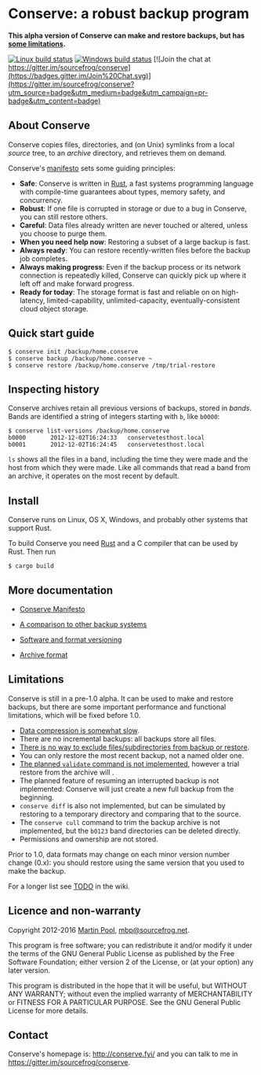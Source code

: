 # Conserve: a robust backup program

**This alpha version of Conserve can make and restore backups, but has
[some limitations](#Limitations).**

[![Linux build status](https://travis-ci.org/sourcefrog/conserve.svg)](https://travis-ci.org/sourcefrog/conserve)
[![Windows build status](https://ci.appveyor.com/api/projects/status/uw61cgrek8ykfi7g?svg=true)](https://ci.appveyor.com/project/sourcefrog/conserve)
[![Join the chat at https://gitter.im/sourcefrog/conserve](https://badges.gitter.im/Join%20Chat.svg)](https://gitter.im/sourcefrog/conserve?utm_source=badge&utm_medium=badge&utm_campaign=pr-badge&utm_content=badge)

## About Conserve

Conserve copies files, directories, and (on Unix) symlinks from a local *source*
tree, to an *archive* directory, and retrieves them on demand.

Conserve's [manifesto](doc/manifesto.md) sets some guiding principles:

 - **Safe**: Conserve is written in [Rust][rust], a fast systems programming
   language with compile-time guarantees about types, memory safety, and
   concurrency.
 - **Robust**:  If one file is corrupted in storage or due
   to a bug in Conserve, you can still restore others.
 - **Careful**: Data files already written are never touched or altered,
   unless you choose to purge them.
 - **When you need help now**: Restoring a subset of a large backup is fast.
 - **Always ready**: You can restore recently-written files before the backup
   job completes.
 - **Always making progress**: Even if the backup process or its network
   connection is repeatedly killed, Conserve can quickly pick up
   where it left off and make forward progress.
 - **Ready for today**: The storage format is fast and reliable on on
   high-latency, limited-capability, unlimited-capacity, eventually-consistent
   cloud object storage.

## Quick start guide

    $ conserve init /backup/home.conserve
    $ conserve backup /backup/home.conserve ~
    $ conserve restore /backup/home.conserve /tmp/trial-restore

## Inspecting history

Conserve archives retain all previous versions of backups, stored in
*bands*.  Bands are identified a string of integers starting with `b`,
like `b0000`:

    $ conserve list-versions /backup/home.conserve
    b0000       2012-12-02T16:24:33   conservetesthost.local
    b0001       2012-12-02T16:24:45   conservetesthost.local

`ls` shows all the files in a band, including the
time they were made and the host from which they were made.
Like all commands that read a band from an archive, it operates
on the most recent by default.

## Install

Conserve runs on Linux, OS X, Windows, and probably other systems that
support Rust.

To build Conserve you need [Rust][rust] and a C compiler that can be used by
Rust.  Then run

    $ cargo build

[rust]: https://rust-lang.org/
[sourcefrog]: http://sourcefrog.net/


## More documentation

 * [Conserve Manifesto](doc/manifesto.md)

 * [A comparison to other backup systems](
   https://github.com/sourcefrog/conserve/wiki/Compared-to-others)

 * [Software and format versioning](doc/versioning.md)

 * [Archive format](doc/format.md)


## Limitations

Conserve is still in a pre-1.0 alpha.  It can be used to make and restore
backups, but there are some important performance and functional limitations,
which will be fixed before 1.0.

* [Data compression is somewhat slow][32].
* There are no incremental backups: all backups store all files.
* [There is no way to exclude files/subdirectories from backup or restore][8].
* You can only restore the most recent backup, not a named older one.
* [The planned `validate` command is not implemented][5],
however a trial restore from the archive will .
* The planned feature of resuming an interrupted backup is not implemented:
Conserve will just create a new full backup from the beginning.
* `conserve diff` is also not implemented, but can be simulated by restoring to
a temporary directory and comparing that to the source.
* The `conserve cull` command to trim the backup archive is not implemented,
but the `b0123` band directories can be deleted directly.
* Permissions and ownership are not stored.

Prior to 1.0, data formats may change on each minor version number change (0.x):
you should restore using the same version that you used to make the backup.

[5]: https://github.com/sourcefrog/conserve/issues/5
[8]: https://github.com/sourcefrog/conserve/issues/8
[32]: https://github.com/sourcefrog/conserve/issues/32

For a longer list see [TODO](https://github.com/sourcefrog/conserve/wiki/TODO)
in the wiki.


## Licence and non-warranty

Copyright 2012-2016 [Martin Pool][sourcefrog], mbp@sourcefrog.net.

This program is free software; you can redistribute it and/or
modify it under the terms of the GNU General Public License
as published by the Free Software Foundation; either version 2
of the License, or (at your option) any later version.

This program is distributed in the hope that it will be useful,
but WITHOUT ANY WARRANTY; without even the implied warranty of
MERCHANTABILITY or FITNESS FOR A PARTICULAR PURPOSE.  See the
GNU General Public License for more details.


## Contact

Conserve's homepage is: <http://conserve.fyi/> and you can talk
to me in https://gitter.im/sourcefrog/conserve.
